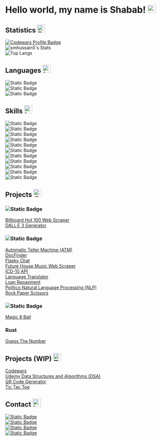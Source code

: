 # Hello world, my name is Shabab! <img src="https://raw.githubusercontent.com/Tarikul-Islam-Anik/Telegram-Animated-Emojis/main/People/Waving%20Hand.webp" alt="Bar Chart" width="25" height="25" />

## Statistics <img src="https://raw.githubusercontent.com/Tarikul-Islam-Anik/Telegram-Animated-Emojis/main/Objects/Bar%20Chart.webp" alt="Bar Chart" width="25" height="25" />
[![Codewars Profile Badge](https://www.codewars.com/users/smhussain5/badges/large)](https://www.codewars.com/users/smhussain5)<br>
![smhussain5's Stats](https://github-readme-stats.vercel.app/api?username=smhussain5&theme=default&show_icons=true&hide_border=false&count_private=true&rank_icon=github)<br>
![Top Langs](https://github-readme-stats.vercel.app/api/top-langs/?username=smhussain5&hide_progress=true)<br>

## Languages <img src="https://raw.githubusercontent.com/Tarikul-Islam-Anik/Telegram-Animated-Emojis/main/Objects/Laptop.webp" alt="Laptop" width="25" height="25" />
![Static Badge](https://img.shields.io/badge/JavaScript-F7DF1E?style=for-the-badge&logo=javascript&logoColor=%23000)<br>
![Static Badge](https://img.shields.io/badge/Python-3776AB?style=for-the-badge&logo=python&logoColor=%23FFF)<br>
![Static Badge](https://img.shields.io/badge/Go-00ADD8?style=for-the-badge&logo=go&logoColor=%23FFF)<br>

## Skills <img src="https://raw.githubusercontent.com/Tarikul-Islam-Anik/Telegram-Animated-Emojis/main/Objects/Laptop.webp" alt="Laptop" width="25" height="25" />
![Static Badge](https://img.shields.io/badge/Bootstrap-7952B3?style=for-the-badge&logo=bootstrap&logoColor=%23FFF)<br>
![Static Badge](https://img.shields.io/badge/CSS3-1572B6?style=for-the-badge&logo=css3&logoColor=%23FFF)<br>
![Static Badge](https://img.shields.io/badge/Django-44B78B?style=for-the-badge&logo=django&logoColor=%23FFF)<br>
![Static Badge](https://img.shields.io/badge/Flask-212121?style=for-the-badge&logo=flask&logoColor=%23FFF)<br>
![Static Badge](https://img.shields.io/badge/Heroku-430098?style=for-the-badge&logo=heroku&logoColor=%23FFF)<br>
![Static Badge](https://img.shields.io/badge/HTML5-E34F26?style=for-the-badge&logo=HTML5&logoColor=%23FFF)<br>
![Static Badge](https://img.shields.io/badge/Netlify-00C7B7?style=for-the-badge&logo=netlify&logoColor=%23FFF)<br>
![Static Badge](https://img.shields.io/badge/Node.js-339933?style=for-the-badge&logo=nodedotjs&logoColor=%23FFF)<br>
![Static Badge](https://img.shields.io/badge/React-61DAFB?style=for-the-badge&logo=react&logoColor=%23000)<br>
![Static Badge](https://img.shields.io/badge/Selenium-43B02A?style=for-the-badge&logo=selenium&logoColor=%23FFF)<br>
![Static Badge](https://img.shields.io/badge/Tailwind_CSS-06B6D4?style=for-the-badge&logo=tailwindcss&logoColor=%23FFF)<br>

<!-- ## Education <img src="https://raw.githubusercontent.com/Tarikul-Islam-Anik/Telegram-Animated-Emojis/main/Objects/Books.webp" alt="Books" width="25" height="25" />
- **TTU Rawls College of Business (2020)**
  - MBA in Health Organization Management
- **TTUHSC Graduate School of Biomedical Sciences (2019)**
  - MS in Graduate Medical Education Sciences
- **Stony Brook University (2017)**
  - BE in Biomedical Engineering (Cellular/Molecular)</li>
-->

## Projects <img src="https://raw.githubusercontent.com/Tarikul-Islam-Anik/Telegram-Animated-Emojis/main/Symbols/Check%20Box%20With%20Check.webp" alt="Check Box With Check" width="25" height="25" />
### ![Static Badge](https://img.shields.io/badge/JavaScript-F7DF1E?style=for-the-badge&logo=javascript&logoColor=%23000)
<a href="https://github.com/smhussain5/BB100-Scraper">Billboard Hot 100 Web Scraper</a><br>
<a href="https://github.com/smhussain5/DALLE3-Generator">DALL·E 3 Generator</a><br>
### ![Static Badge](https://img.shields.io/badge/Python-3776AB?style=for-the-badge&logo=python&logoColor=%23FFF)
<a href="https://github.com/smhussain5/ATM-OOP">Automatic Teller Machine (ATM)</a><br>
<a href="https://github.com/smhussain5/HCP-Django-Python">DocFinder</a><br>
<a href="https://github.com/smhussain5/Flask-SocketIO-Chat-Python">Flasky Chat</a><br>
<a href="https://github.com/smhussain5/Selenium-EDM-Python">Future House Music Web Scraper</a><br>
<a href="https://github.com/smhussain5/ICD10-DFR-Python">ICD-10 API</a><br>
<a href="https://github.com/smhussain5/Translator-Python">Language Translator</a><br>
<a href="https://github.com/smhussain5/Loan-Python">Loan Repayment</a><br>
<a href="https://github.com/smhussain5/Politico-NLP-Python">Politico Natural Language Processing (NLP)</a><br>
<a href="https://github.com/smhussain5/RPS-Python">Rock Paper Scissors</a><br>
### ![Static Badge](https://img.shields.io/badge/Go-00ADD8?style=for-the-badge&logo=go&logoColor=%23FFF)
<a href="https://github.com/smhussain5/Go-Magic-8-Ball">Magic 8 Ball</a><br>
### Rust
<a href="https://github.com/smhussain5/Rust-Guess-Number">Guess The Number</a><br>

## Projects (WIP) <img src="https://raw.githubusercontent.com/Tarikul-Islam-Anik/Telegram-Animated-Emojis/main/Objects/Toolbox.webp" alt="Toolbox" width="25" height="25" />
<a href="https://github.com/smhussain5/CODEWARS">Codewars</a><br>
<a href="https://github.com/smhussain5/Udemy_DSA">Udemy Data Structures and Algorithms (DSA)</a><br>
<a href="https://github.com/smhussain5/QR_Code_Generator">QR Code Generator</a><br>
<a href="https://github.com/smhussain5/Tic_Tac_Toe">Tic Tac Toe</a><br>

## Contact <img src="https://raw.githubusercontent.com/Tarikul-Islam-Anik/Telegram-Animated-Emojis/main/Objects/Inbox%20Tray.webp" alt="Inbox Tray" width="25" height="25" />
[![Static Badge](https://img.shields.io/badge/Send%20me%20an%20email-212121?style=flat-square&logo=gmail&logoColor=EA4335)](mailto:shababhussain525@gmail.com?)<br>
[![Static Badge](https://img.shields.io/badge/Connect_with_me_on_LinkedIn-212121?style=flat-square&logo=linkedin&logoColor=0A66C2)](https://www.linkedin.com/in/shabab-h)<br>
[![Static Badge](https://img.shields.io/badge/Follow_me_on_Twitter-212121?style=flat-square&logo=twitter&logoColor=1D9BF0)](https://twitter.com/shussain_5)<br>
[![Static Badge](https://img.shields.io/badge/Follow_me_on_GitHub-212121?style=flat-square&logo=github&logoColor=FAFAFA)](https://github.com/smhussain5)<br>
